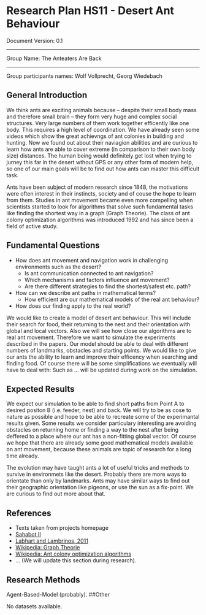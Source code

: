 # Research Plan HS11 - Desert Ant Behaviour
Document Version: 0.1
***
Group Name: The Anteaters Are Back
***
Group participants names: Wolf Vollprecht, Georg Wiedebach
## General Introduction

We think ants are exciting animals because – despite their small body mass and therefore small brain – they form very huge and complex social structures. Very large numbers of them work together efficently like one body. This requires a high level of coordination. We have already seen some videos which show the great achievngs of ant colonies in building and hunting. Now we found out about their naviagion abilities and are curious to learn how ants are able to cover extreme (in comparison to their own body size) distances. The human being would definitely get lost when trying to jurney this far in the desert wthout GPS or any other form of modern help, so one of our main goals will be to find out how ants can master this difficult task.

Ants have been subject of modern research since 1848, the motivations were often interest in their instincts, society and of couse the hope to learn from them. Studies in ant movement became even more compelling when scientists started to look for algorithms that solve such fundamental tasks like finding the shortest way in a graph (Graph Theorie). The class of ant colony optimization algorithms was introduced 1992 and has since been a field of active study.
## Fundamental Questions

- How does ant movement and navigation work in challenging environments such as the desert?
  - Is ant communication connected to ant navigation?
  - Which mechanisms and factors influence ant movement?
  - Are there different strategies to find the shortest/safest etc. path?
- How can we describe ant paths in mathematical terms?
  - How efficient are our mathematical models of the real ant behaviour?
- How does our finding apply to the real world?

We would like to create a model of desert ant behaviour. This will include their search for food, their returning to the nest and their orientation with global and local vectors. Also we will see how close our algorithms are to real ant movement. Therefore we want to simulate the experiments described in the papers. Our model should be able to deal with different numbers of landmarks, obstacles and starting points. We would like to give our ants the ability to learn and improve their efficency when searching and finding food. Of course there will be some simplifications we eventually will have to deal with: Such as ... will be updated during work on the simulation.

## Expected Results

We expect our simulation to be able to find short paths from Point A to desired positon B (i.e. feeder, nest) and back. We will try to be as cose to nature as possible and hope to be able to recreate some of the experimantal results given. Some results we consider particulary interesting are avoiding obstacles on returning home or finding a way to the nest after being deffered to a place where our ant has a non-fitting global vector. Of course we hope that there are already some good mathematical models available on ant movement, because these animals are topic of research for a long time already.

The evolution may have taught ants a lot of useful tricks and methods to survive in environmets like the desert. Probably there are more ways to orientate than only by landmarks. Ants may have similar ways to find out their geographic orientation like pigeons, or use the sun as a fix-point. We are curious to find out more about that.

## References 

- Texts taken from projects homepage
- [Sahabot II](http://www.zeit.de/1999/30/199930.ameisenroboter_.xml)
- [Labhart and Lambrinos, 2011](http://www.research-projects.uzh.ch/p1027.htm)
- [Wikipedia: Graph Theorie](http://en.wikipedia.org/wiki/Graph_theory)
- [Wikipedia: Ant colony optimization algorithms](http://en.wikipedia.org/wiki/Ant_colony_optimization_algorithms)
- ... (We will update this section during research).

## Research Methods

Agent-Based-Model (probably).
##Other

No datasets available.
